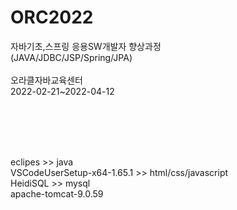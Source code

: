 # ORC2022
자바기초,스프링 응용SW개발자 향상과정<br>
(JAVA/JDBC/JSP/Spring/JPA)<br><br>
오라클자바교육센터<br>
2022-02-21~2022-04-12

<br><br><br><br>

eclipes >> java<br>
VSCodeUserSetup-x64-1.65.1 >> html/css/javascript<br>
HeidiSQL >> mysql<br>
apache-tomcat-9.0.59<br>
